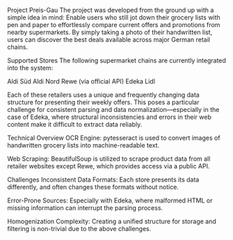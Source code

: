 Project Preis-Gau
The project was developed from the ground up with a simple idea in mind:
Enable users who still jot down their grocery lists with pen and paper to effortlessly compare current offers and promotions from nearby supermarkets. By simply taking a photo of their handwritten list, users can discover the best deals available across major German retail chains.

Supported Stores
The following supermarket chains are currently integrated into the system:

Aldi Süd
Aldi Nord
Rewe (via official API)
Edeka
Lidl

Each of these retailers uses a unique and frequently changing data structure for presenting their weekly offers. This poses a particular challenge for consistent parsing and data normalization—especially in the case of Edeka, where structural inconsistencies and errors in their web content make it difficult to extract data reliably.

Technical Overview
OCR Engine: pytesseract is used to convert images of handwritten grocery lists into machine-readable text.

Web Scraping: BeautifulSoup is utilized to scrape product data from all retailer websites except Rewe, which provides access via a public API.

Challenges
Inconsistent Data Formats: Each store presents its data differently, and often changes these formats without notice.

Error-Prone Sources: Especially with Edeka, where malformed HTML or missing information can interrupt the parsing process.

Homogenization Complexity: Creating a unified structure for storage and filtering is non-trivial due to the above challenges.
